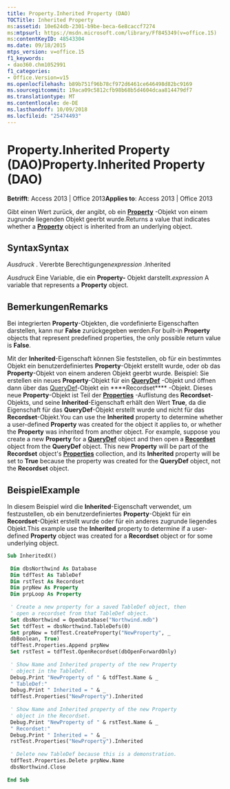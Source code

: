 ```yaml
---
title: Property.Inherited Property (DAO)
TOCTitle: Inherited Property
ms:assetid: 10e624db-2301-b9be-beca-6e8caccf7274
ms:mtpsurl: https://msdn.microsoft.com/library/Ff845349(v=office.15)
ms:contentKeyID: 48543304
ms.date: 09/18/2015
mtps_version: v=office.15
f1_keywords:
- dao360.chm1052991
f1_categories:
- Office.Version=v15
ms.openlocfilehash: b89b751f96b78cf972d6461ce646498d82bc9169
ms.sourcegitcommit: 19aca09c5812cfb98b68b5d4604dcaa814479df7
ms.translationtype: MT
ms.contentlocale: de-DE
ms.lasthandoff: 10/09/2018
ms.locfileid: "25474493"
---
```

# <a name="propertyinherited-property-dao"></a><span data-ttu-id="2cbf6-102">Property.Inherited Property (DAO)</span><span class="sxs-lookup"><span data-stu-id="2cbf6-102">Property.Inherited Property (DAO)</span></span>


<span data-ttu-id="2cbf6-103">**Betrifft**: Access 2013 | Office 2013</span><span class="sxs-lookup"><span data-stu-id="2cbf6-103">**Applies to**: Access 2013 | Office 2013</span></span> 

<span data-ttu-id="2cbf6-104">Gibt einen Wert zurück, der angibt, ob ein **[Property](property-object-dao.md)** -Objekt von einem zugrunde liegenden Objekt geerbt wurde.</span><span class="sxs-lookup"><span data-stu-id="2cbf6-104">Returns a value that indicates whether a **[Property](property-object-dao.md)** object is inherited from an underlying object.</span></span>

## <a name="syntax"></a><span data-ttu-id="2cbf6-105">Syntax</span><span class="sxs-lookup"><span data-stu-id="2cbf6-105">Syntax</span></span>

<span data-ttu-id="2cbf6-106">*Ausdruck* . Vererbte Berechtigungen</span><span class="sxs-lookup"><span data-stu-id="2cbf6-106">*expression* .Inherited</span></span>

<span data-ttu-id="2cbf6-107">*Ausdruck* Eine Variable, die ein **Property-** Objekt darstellt.</span><span class="sxs-lookup"><span data-stu-id="2cbf6-107">*expression* A variable that represents a **Property** object.</span></span>

## <a name="remarks"></a><span data-ttu-id="2cbf6-108">Bemerkungen</span><span class="sxs-lookup"><span data-stu-id="2cbf6-108">Remarks</span></span>

<span data-ttu-id="2cbf6-109">Bei integrierten **Property**-Objekten, die vordefinierte Eigenschaften darstellen, kann nur **False** zurückgegeben werden.</span><span class="sxs-lookup"><span data-stu-id="2cbf6-109">For built-in **Property** objects that represent predefined properties, the only possible return value is **False**.</span></span>

<span data-ttu-id="2cbf6-p101">Mit der **Inherited**-Eigenschaft können Sie feststellen, ob für ein bestimmtes Objekt ein benutzerdefiniertes **Property**-Objekt erstellt wurde, oder ob das **Property**-Objekt von einem anderen Objekt geerbt wurde. Beispiel: Sie erstellen ein neues **Property**-Objekt für ein **[QueryDef](querydef-object-dao.md)** -Objekt und öffnen dann über das [QueryDef](recordset-object-dao.md)-Objekt ein \*\*\*\*Recordset\*\*\*\* -Objekt. Dieses neue **Property**-Objekt ist Teil der [**Properties**](properties-collection-dao.md) -Auflistung des **Recordset**-Objekts, und seine **Inherited**-Eigenschaft erhält den Wert **True**, da die Eigenschaft für das **QueryDef**-Objekt erstellt wurde und nicht für das **Recordset**-Objekt.</span><span class="sxs-lookup"><span data-stu-id="2cbf6-p101">You can use the **Inherited** property to determine whether a user-defined **Property** was created for the object it applies to, or whether the **Property** was inherited from another object. For example, suppose you create a new **Property** for a **[QueryDef](querydef-object-dao.md)** object and then open a **[Recordset](recordset-object-dao.md)** object from the **QueryDef** object. This new **Property** will be part of the **Recordset** object's **[Properties](properties-collection-dao.md)** collection, and its **Inherited** property will be set to **True** because the property was created for the **QueryDef** object, not the **Recordset** object.</span></span>

## <a name="example"></a><span data-ttu-id="2cbf6-113">Beispiel</span><span class="sxs-lookup"><span data-stu-id="2cbf6-113">Example</span></span>

<span data-ttu-id="2cbf6-114">In diesem Beispiel wird die **Inherited**-Eigenschaft verwendet, um festzustellen, ob ein benutzerdefiniertes **Property**-Objekt für ein **Recordset**-Objekt erstellt wurde oder für ein anderes zugrunde liegendes Objekt.</span><span class="sxs-lookup"><span data-stu-id="2cbf6-114">This example use the **Inherited** property to determine if a user-defined **Property** object was created for a **Recordset** object or for some underlying object.</span></span>

```vb 
Sub InheritedX() 
 
 Dim dbsNorthwind As Database 
 Dim tdfTest As TableDef 
 Dim rstTest As Recordset 
 Dim prpNew As Property 
 Dim prpLoop As Property 
 
 ' Create a new property for a saved TableDef object, then 
 ' open a recordset from that TableDef object. 
 Set dbsNorthwind = OpenDatabase("Northwind.mdb") 
 Set tdfTest = dbsNorthwind.TableDefs(0) 
 Set prpNew = tdfTest.CreateProperty("NewProperty", _ 
 dbBoolean, True) 
 tdfTest.Properties.Append prpNew 
 Set rstTest = tdfTest.OpenRecordset(dbOpenForwardOnly) 
 
 ' Show Name and Inherited property of the new Property 
 ' object in the TableDef. 
 Debug.Print "NewProperty of " & tdfTest.Name & _ 
 " TableDef:" 
 Debug.Print " Inherited = " & _ 
 tdfTest.Properties("NewProperty").Inherited 
 
 ' Show Name and Inherited property of the new Property 
 ' object in the Recordset. 
 Debug.Print "NewProperty of " & rstTest.Name & _ 
 " Recordset:" 
 Debug.Print " Inherited = " & _ 
 rstTest.Properties("NewProperty").Inherited 
 
 ' Delete new TableDef because this is a demonstration. 
 tdfTest.Properties.Delete prpNew.Name 
 dbsNorthwind.Close 
 
End Sub 
 
```

